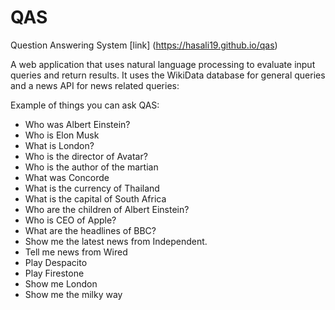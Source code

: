 # QAS
Question Answering System
[link] (https://hasali19.github.io/qas)

A web application that uses natural language processing to evaluate input queries and return results. It uses the WikiData database for general queries and a news API for news related queries:

Example of things you can ask QAS:
- Who was Albert Einstein?
- Who is Elon Musk
- What is London?
- Who is the director of Avatar?
- Who is the author of the martian
- What was Concorde
- What is the currency of Thailand
- What is the capital of South Africa
- Who are the children of Albert Einstein?
- Who is CEO of Apple?
- What are the headlines of BBC?
- Show me the latest news from Independent.
- Tell me news from Wired
- Play Despacito
- Play Firestone
- Show me London
- Show me the milky way